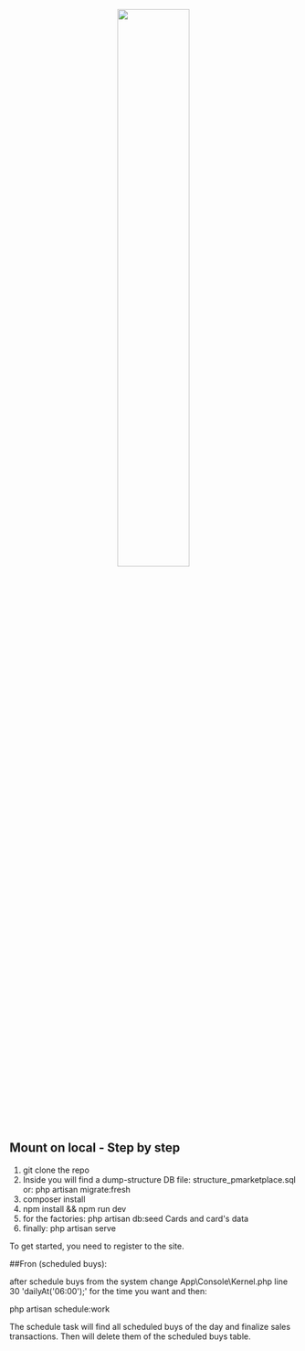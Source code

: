 <p align="center"><a href="https://laravel.com" target="_blank"><img src="https://img1.wsimg.com/isteam/ip/57395bea-83bb-4ec3-9177-e1c87844194e/SPORTCARD%20transparent%20background.png" width="50%"></a></p>

## Mount on local - Step by step

1) git clone the repo
2) Inside you will find a dump-structure DB file: structure_pmarketplace.sql
    or: php artisan migrate:fresh
3) composer install
4) npm install && npm run dev
5) for the factories: php artisan db:seed
    Cards and card's data
6) finally: php artisan serve

To get started, you need to register to the site.

##Fron (scheduled buys):

after schedule buys from the system
change App\Console\Kernel.php line 30 'dailyAt('06:00');' for the time you want
and then:

php artisan schedule:work

The schedule task will find all scheduled buys of the day and finalize sales transactions.
Then will delete them of the scheduled buys table.
